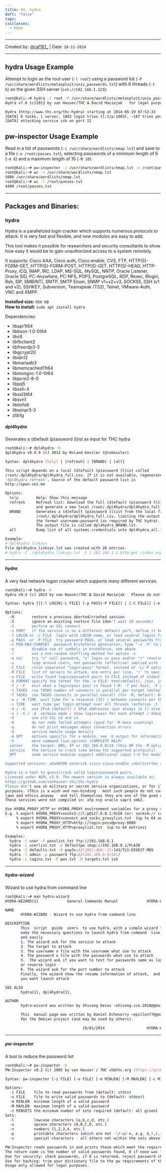 ```yaml
---
title: 04. hydra
daft: "false"
tags: 
cssclasses:
  - hbox
---
```

---
Created by: [@raf181_](https://github.com/raf181)  | Date: `18-11-2024`

---
## hydra Usage Example

Attempt to login as the root user (`-l root`) using a password list (`-P /usr/share/wordlists/metasploit/unix_passwords.txt`) with 6 threads (`-t 6`) on the given SSH server (`ssh://192.168.1.123`):

```Bash
root@kali:~# hydra -l root -P /usr/share/wordlists/metasploit/unix_passwords.txt -t 6 ssh://192.168.1.123
Hydra v7.6 (c)2013 by van Hauser/THC & David Maciejak - for legal purposes only

Hydra (http://www.thc.org/thc-hydra) starting at 2014-05-19 07:53:33
[DATA] 6 tasks, 1 server, 1003 login tries (l:1/p:1003), ~167 tries per task
[DATA] attacking service ssh on port 22
```

## pw-inspector Usage Example

Read in a list of passwords (`-i /usr/share/wordlists/nmap.lst`) and save to a file (`-o /root/passes.txt`), selecting passwords of a minimum length of 6 (`-m 6`) and a maximum length of 10 (`-M 10`):

```Bash
root@kali:~# pw-inspector -i /usr/share/wordlists/nmap.lst -o /root/passes.txt -m 6 -M 10
root@kali:~# wc -l /usr/share/wordlists/nmap.lst
5086 /usr/share/wordlists/nmap.lst
root@kali:~# wc -l /root/passes.txt
4490 /root/passes.txt
```

---

  

## Packages and Binaries:

### hydra

Hydra is a parallelized login cracker which supports numerous protocols to attack. It is very fast and flexible, and new modules are easy to add.

This tool makes it possible for researchers and security consultants to show how easy it would be to gain unauthorized access to a system remotely.

It supports: Cisco AAA, Cisco auth, Cisco enable, CVS, FTP, HTTP(S)-FORM-GET, HTTP(S)-FORM-POST, HTTP(S)-GET, HTTP(S)-HEAD, HTTP-Proxy, ICQ, IMAP, IRC, LDAP, MS-SQL, MySQL, NNTP, Oracle Listener, Oracle SID, PC-Anywhere, PC-NFS, POP3, PostgreSQL, RDP, Rexec, Rlogin, Rsh, SIP, SMB(NT), SMTP, SMTP Enum, SNMP v1+v2+v3, SOCKS5, SSH (v1 and v2), SSHKEY, Subversion, Teamspeak (TS2), Telnet, VMware-Auth, VNC and XMPP.

**Installed size:** `956 KB`  
**How to install:** `sudo apt install hydra`

Dependencies:

- libapr1t64
- libbson-1.0-0t64
- libc6
- libfbclient2
- libfreerdp3-3
- libgcrypt20
- libidn12
- libmariadb3
- libmemcached11t64
- libmongoc-1.0-0t64
- libpcre2-8-0
- libpq5
- libssh-4
- libssl3t64
- libsvn1
- libtinfo6
- libwinpr3-3
- zlib1g

##### dpl4hydra
Generates a (d)efault (p)assword (l)ist as input for THC hydra
```Bash
root@kali:~# dpl4hydra -h
dpl4hydra v0.9.9 (c) 2012 by Roland Kessler (@rokessler)

Syntax: dpl4hydra [help] | [refresh] | [BRAND] | [all]

This script depends on a local (d)efault (p)assword (l)ist called
/root/.dpl4hydra/dpl4hydra_full.csv. If it is not available, regenerate it with
'dpl4hydra refresh'. Source of the default password list is
http://open-sez.me

Options:
  help        Help: Show this message
  refresh     Refresh list: Download the full (d)efault (p)assword (l)ist
              and generate a new local /root/.dpl4hydra/dpl4hydra_full.csv file. Takes time!
  BRAND       Generates a (d)efault (p)assword (l)ist from the local file
              /root/.dpl4hydra/dpl4hydra_full.csv, limiting the output to BRAND systems, using
              the format username:password (as required by THC hydra).
              The output file is called dpl4hydra_BRAND.lst.
  all         Dump list of all systems credentials into dpl4hydra_all.lst.

Example:
# dpl4hydra linksys
File dpl4hydra_linksys.lst was created with 20 entries.
# hydra -C ./dpl4hydra_linksys.lst -t 1 192.168.1.1 http-get /index.asp
```

---

##### hydra

A very fast network logon cracker which supports many different services

```Bash
root@kali:~# hydra -h
Hydra v9.5 (c) 2023 by van Hauser/THC & David Maciejak - Please do not use in military or secret service organizations, or for illegal purposes (this is non-binding, these *** ignore laws and ethics anyway).

Syntax: hydra [[[-l LOGIN|-L FILE] [-p PASS|-P FILE]] | [-C FILE]] [-e nsr] [-o FILE] [-t TASKS] [-M FILE [-T TASKS]] [-w TIME] [-W TIME] [-f] [-s PORT] [-x MIN:MAX:CHARSET] [-c TIME] [-ISOuvVd46] [-m MODULE_OPT] [service://server[:PORT][/OPT]]

Options:
  -R        restore a previous aborted/crashed session
  -I        ignore an existing restore file (don't wait 10 seconds)
  -S        perform an SSL connect
  -s PORT   if the service is on a different default port, define it here
  -l LOGIN or -L FILE  login with LOGIN name, or load several logins from FILE
  -p PASS  or -P FILE  try password PASS, or load several passwords from FILE
  -x MIN:MAX:CHARSET  password bruteforce generation, type "-x -h" to get help
  -y        disable use of symbols in bruteforce, see above
  -r        use a non-random shuffling method for option -x
  -e nsr    try "n" null password, "s" login as pass and/or "r" reversed login
  -u        loop around users, not passwords (effective! implied with -x)
  -C FILE   colon separated "login:pass" format, instead of -L/-P options
  -M FILE   list of servers to attack, one entry per line, ':' to specify port
  -o FILE   write found login/password pairs to FILE instead of stdout
  -b FORMAT specify the format for the -o FILE: text(default), json, jsonv1
  -f / -F   exit when a login/pass pair is found (-M: -f per host, -F global)
  -t TASKS  run TASKS number of connects in parallel per target (default: 16)
  -T TASKS  run TASKS connects in parallel overall (for -M, default: 64)
  -w / -W TIME  wait time for a response (32) / between connects per thread (0)
  -c TIME   wait time per login attempt over all threads (enforces -t 1)
  -4 / -6   use IPv4 (default) / IPv6 addresses (put always in [] also in -M)
  -v / -V / -d  verbose mode / show login+pass for each attempt / debug mode 
  -O        use old SSL v2 and v3
  -K        do not redo failed attempts (good for -M mass scanning)
  -q        do not print messages about connection errors
  -U        service module usage details
  -m OPT    options specific for a module, see -U output for information
  -h        more command line options (COMPLETE HELP)
  server    the target: DNS, IP or 192.168.0.0/24 (this OR the -M option)
  service   the service to crack (see below for supported protocols)
  OPT       some service modules support additional input (-U for module help)

Supported services: adam6500 asterisk cisco cisco-enable cobaltstrike cvs firebird ftp[s] http[s]-{head|get|post} http[s]-{get|post}-form http-proxy http-proxy-urlenum icq imap[s] irc ldap2[s] ldap3[-{cram|digest}md5][s] memcached mongodb mssql mysql nntp oracle-listener oracle-sid pcanywhere pcnfs pop3[s] postgres radmin2 rdp redis rexec rlogin rpcap rsh rtsp s7-300 sip smb smtp[s] smtp-enum snmp socks5 ssh sshkey svn teamspeak telnet[s] vmauthd vnc xmpp

Hydra is a tool to guess/crack valid login/password pairs.
Licensed under AGPL v3.0. The newest version is always available at;
https://github.com/vanhauser-thc/thc-hydra
Please don't use in military or secret service organizations, or for illegal
purposes. (This is a wish and non-binding - most such people do not care about
laws and ethics anyway - and tell themselves they are one of the good ones.)
These services were not compiled in: afp ncp oracle sapr3 smb2.

Use HYDRA_PROXY_HTTP or HYDRA_PROXY environment variables for a proxy setup.
E.g. % export HYDRA_PROXY=socks5://l:p@127.0.0.1:9150 (or: socks4:// connect://)
     % export HYDRA_PROXY=connect_and_socks_proxylist.txt  (up to 64 entries)
     % export HYDRA_PROXY_HTTP=http://login:pass@proxy:8080
     % export HYDRA_PROXY_HTTP=proxylist.txt  (up to 64 entries)

Examples:
  hydra -l user -P passlist.txt ftp://192.168.0.1
  hydra -L userlist.txt -p defaultpw imap://192.168.0.1/PLAIN
  hydra -C defaults.txt -6 pop3s://[2001:db8::1]:143/TLS:DIGEST-MD5
  hydra -l admin -p password ftp://[192.168.0.0/24]/
  hydra -L logins.txt -P pws.txt -M targets.txt ssh
```

---

##### hydra-wizard

Wizard to use hydra from command line

```Bash
root@kali:~# man hydra-wizard
HYDRA-WIZARD(1)             General Commands Manual             HYDRA-WIZARD(1)

NAME
       HYDRA-WIZARD - Wizard to use hydra from command line

DESCRIPTION
       This  script  guide  users  to use hydra, with a simple wizard that will
       make the necessary questions to launch hydra from command  line  a  fast
       and easily
       1. The wizard ask for the service to attack
       2. The target to attack
       3. The username o file with the username what use to attack
       4. The password o file with the passwords what use to attack
       5.  The wizard ask if you want to test for passwords same as login, null
       or reverse login
       6. The wizard ask for the port number to attack
       Finally, the wizard show the resume information of attack,  and  ask  if
       you want launch attack

SEE ALSO
       hydra(1), dpl4hydra(1),

AUTHOR
       hydra-wizard was written by Shivang Desai <shivang.ice.2010@gmail.com>.

       This  manual page was written by Daniel Echeverry <epsilon77@gmail.com>,
       for the Debian project (and may be used by others).

                                   19/01/2014                   HYDRA-WIZARD(1)
```

---

##### pw-inspector

A tool to reduce the password list

```Bash
root@kali:~# pw-inspector -h
PW-Inspector v0.2 (c) 2005 by van Hauser / THC vh@thc.org [https://github.com/vanhauser-thc/thc-hydra]

Syntax: pw-inspector [-i FILE] [-o FILE] [-m MINLEN] [-M MAXLEN] [-c MINSETS] -l -u -n -p -s

Options:
  -i FILE    file to read passwords from (default: stdin)
  -o FILE    file to write valid passwords to (default: stdout)
  -m MINLEN  minimum length of a valid password
  -M MAXLEN  maximum length of a valid password
  -c MINSETS the minimum number of sets required (default: all given)
Sets:
  -l         lowcase characters (a,b,c,d, etc.)
  -u         upcase characters (A,B,C,D, etc.)
  -n         numbers (1,2,3,4, etc.)
  -p         printable characters (which are not -l/-u/-n, e.g. $,!,/,(,*, etc.)
  -s         special characters - all others not within the sets above

PW-Inspector reads passwords in and prints those which meet the requirements.
The return code is the number of valid passwords found, 0 if none was found.
Use for security: check passwords, if 0 is returned, reject password choice.
Use for hacking: trim your dictionary file to the pw requirements of the target.
Usage only allowed for legal purposes.
```
